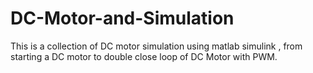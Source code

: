 # DC-Motor-and-Simulation
This is a collection of DC motor simulation using matlab simulink , from starting a DC motor to double close loop of DC Motor with PWM. 
